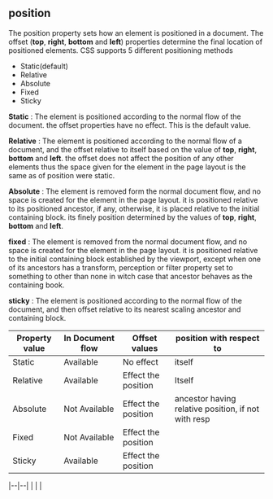## position
The position property sets how an element is positioned in a document. The offset (**top**, **right**, **bottom** and **left**) properties determine the final location of positioned elements. CSS supports 5 different positioning methods
 - Static(default)
 - Relative
 - Absolute
 - Fixed
 - Sticky

**Static**
: The element is positioned according to the normal flow of the document. the offset properties have no effect. This is the default value.

**Relative**
: The element is positioned according to the normal flow of a document, and the offset relative to itself based on the value of **top**, **right**, **bottom** and **left**. the offset does not affect the position of any other elements thus the space given for the element in the page layout is the same as of position were static.

**Absolute**
: The element is removed form the normal document flow, and no space is created for the element in the page layout. it is positioned relative to its positioned ancestor, if any, otherwise, it is placed relative to the initial containing block. its finely position determined by the values of **top**, **right**, **bottom** and **left**.

**fixed**
: The element is removed from the normal document flow, and no space is created for the element in the page layout. it is positioned relative to the initial containing block established by the viewport, except when one of its ancestors has a transform, perception or filter property set to something to other than none in witch case that ancestor behaves as the containing book.

**sticky**
: The element is positioned according to the normal flow of the document, and then offset relative to its nearest scaling ancestor and containing block.

| Property value | In Document flow | Offset values | position with respect to
|--|--|--|--|
| Static | Available | No effect | itself |
| Relative | Available | Effect the position | Itself
| Absolute | Not Available | Effect the position | ancestor having relative position, if not with resp
| Fixed | Not Available | Effect the position
| Sticky | Available | Effect the position

|--|--|
|  |  |

<!--stackedit_data:
eyJoaXN0b3J5IjpbLTEyNjM0MDg2MDEsLTczMjg4NzM3NCwtOT
E2NTA4MzI0LC0xNTc4NzU0MjU2LDExODk1MDI3NDYsLTcwOTU5
MjgwNywxODMwMTI3NzI0LDE3MTQxOTAxNjAsLTIxMzE3Njk4MC
wxMzEwODE5Njk2LC0yMTMxNzY5ODBdfQ==
-->